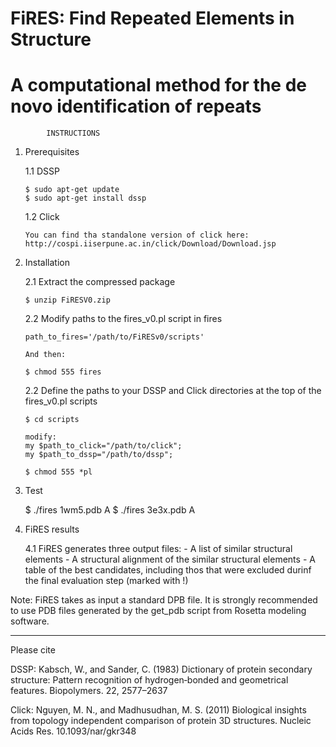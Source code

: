 #               FiRES: Find Repeated Elements in Structure              #
#   A computational method for the de novo identification of repeats    #


            INSTRUCTIONS

1) Prerequisites

   1.1 DSSP

       $ sudo apt-get update
       $ sudo apt-get install dssp

   1.2 Click

       You can find tha standalone version of click here:
       http://cospi.iiserpune.ac.in/click/Download/Download.jsp


2) Installation

   2.1 Extract the compressed package
      
       $ unzip FiRESV0.zip

   2.2 Modify paths to the fires_v0.pl script in fires

       path_to_fires='/path/to/FiRESv0/scripts'

       And then:

       $ chmod 555 fires

   2.2 Define the paths to your DSSP and Click directories at 
   the top of the fires_v0.pl scripts

       $ cd scripts

       modify:
       my $path_to_click="/path/to/click";
       my $path_to_dssp="/path/to/dssp";

       $ chmod 555 *pl

   
3) Test

   $ ./fires 1wm5.pdb A
   $ ./fires 3e3x.pdb A

4) FiRES results

   4.1 FiRES generates three output files:
       - A list of similar structural elements 
       - A structural alignment of the similar structural elements
       - A table of the best candidates, including thos that were 
	 excluded durinf the final evaluation step (marked with !)

Note: FiRES takes as input a standard DPB file. It is strongly recommended to use
      PDB files generated by the get_pdb script from Rosetta modeling software.

______________________________________________________
Please cite

DSSP:
Kabsch, W., and Sander, C. (1983) Dictionary of protein secondary structure: Pattern
recognition of hydrogen‐bonded and geometrical features. Biopolymers. 22, 2577–2637

Click:
Nguyen, M. N., and Madhusudhan, M. S. (2011) Biological insights from topology
independent comparison of protein 3D structures. Nucleic Acids Res. 10.1093/nar/gkr348
